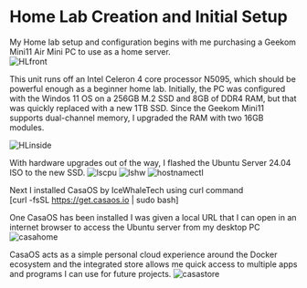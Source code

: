 # Home Lab Creation and Initial Setup

My Home lab setup and configuration begins with me purchasing a Geekom Mini11 Air Mini PC to use as a home server.  
![HLfront](https://github.com/emt-py/HomeLab/assets/72234380/1d5cec4f-dfec-4865-9c9d-a80000c75049)

This unit runs off an Intel Celeron 4 core processor N5095, which should be powerful enough as a beginner home lab. Initially, the PC was configured with the Windos 11 OS on a 256GB M.2  SSD and 8GB of DDR4 RAM, but that was quickly replaced with a new 1TB SSD. 
Since the Geekom Mini11 supports dual-channel memory, I upgraded the RAM with two 16GB modules.

![HLinside](https://github.com/emt-py/HomeLab/assets/72234380/8bb4bef8-b257-4013-ad3a-f08083befa01)

With hardware upgrades out of the way, I flashed the Ubuntu Server 24.04 ISO to the new SSD.
![lscpu](https://github.com/emt-py/HomeLab/assets/72234380/db3ad653-8005-40ab-b4b1-853b63cf5c12)
![lshw](https://github.com/emt-py/HomeLab/assets/72234380/8edc1ff5-e8b1-45da-a2bd-e95af2a711c2)
![hostnamectl](https://github.com/emt-py/HomeLab/assets/72234380/590c1285-c2ba-4b74-a0e8-104322bec159)

Next I installed CasaOS by IceWhaleTech using curl command  
[curl -fsSL https://get.casaos.io | sudo bash]

One CasaOS has been installed I was given a local URL that I can open in an internet browser to access the Ubuntu server from my desktop PC
![casahome](https://github.com/emt-py/HomeLab/assets/72234380/35bffb48-6e50-49ee-92c6-7225dc6075e9)

CasaOS acts as a simple personal cloud experience around the Docker ecosystem and the integrated store allows me quick access to multiple apps and programs I can use for future projects.
![casastore](https://github.com/emt-py/HomeLab/assets/72234380/add005c0-9f02-4e3e-9a68-ad141a68bbca)
